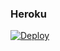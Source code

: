 ### Heroku
[![Deploy](https://www.herokucdn.com/deploy/button.svg)](https://heroku.com/deploy?template=https://github.com/ErickYasser/CinePolisBot)
